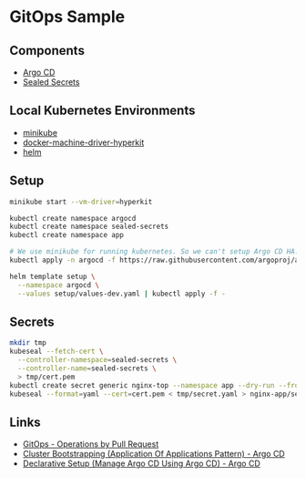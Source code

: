 # GitOps Sample

## Components
- [Argo CD](https://github.com/argoproj/argo-cd)
- [Sealed Secrets](https://github.com/bitnami-labs/sealed-secrets)

## Local Kubernetes Environments
- [minikube](https://github.com/kubernetes/minikube)
- [docker-machine-driver-hyperkit](https://github.com/machine-drivers/docker-machine-driver-hyperkit)
- [helm](https://github.com/helm/helm)

## Setup
```bash
minikube start --vm-driver=hyperkit

kubectl create namespace argocd
kubectl create namespace sealed-secrets
kubectl create namespace app

# We use minikube for running kubernetes. So we can't setup Argo CD HA.
kubectl apply -n argocd -f https://raw.githubusercontent.com/argoproj/argo-cd/v1.0.2/manifests/install.yaml

helm template setup \
  --namespace argocd \
  --values setup/values-dev.yaml | kubectl apply -f -
```

## Secrets
```bash
mkdir tmp
kubeseal --fetch-cert \
  --controller-namespace=sealed-secrets \
  --controller-name=sealed-secrets \
  > tmp/cert.pem
kubectl create secret generic nginx-top --namespace app --dry-run --from-literal=index.html=Hello -o yaml > tmp/secret.yaml
kubeseal --format=yaml --cert=cert.pem < tmp/secret.yaml > nginx-app/sealedsecret.yaml
```

## Links
- [GitOps - Operations by Pull Request](https://www.weave.works/blog/gitops-operations-by-pull-request)
- [Cluster Bootstrapping (Application Of Applications Pattern) - Argo CD](https://argoproj.github.io/argo-cd/operator-manual/cluster-bootstrapping/#application-of-applications-pattern)
- [Declarative Setup (Manage Argo CD Using Argo CD) - Argo CD](https://argoproj.github.io/argo-cd/operator-manual/declarative-setup/#manage-argo-cd-using-argo-cd)

